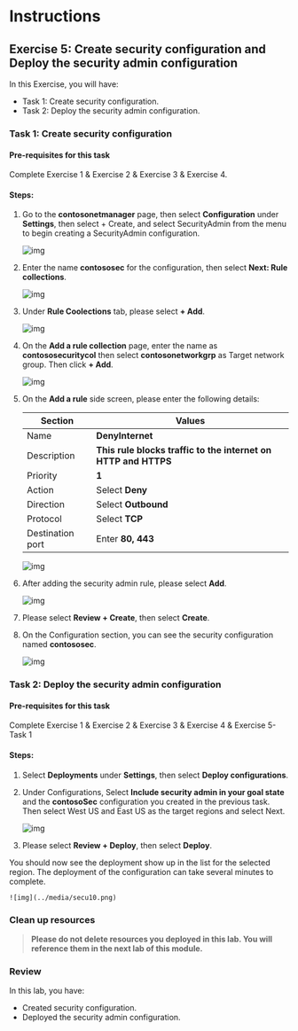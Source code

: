 # Instructions

## Exercise 5: Create security configuration and Deploy the security admin configuration



In this Exercise, you will have:

  + Task 1: Create security configuration.
  + Task 2: Deploy the security admin configuration.
   
### Task 1: Create security configuration

#### Pre-requisites for this task

Complete Exercise 1 & Exercise 2 & Exercise 3 & Exercise 4.

#### Steps:

1. Go to the **contosonetmanager** page, then select **Configuration** under **Settings**, then select + Create, and select SecurityAdmin from the menu to begin creating a SecurityAdmin configuration.

    ![img](../media/secu1.png)

2. Enter the name **contososec** for the configuration, then select **Next: Rule collections**.

    ![img](../media/secu2.png)

3. Under **Rule Coolections** tab, please select **+ Add**.

    ![img](../media/secu3.png)

4. On the **Add a rule collection** page, enter the name as **contososecuritycol** then select **contosonetworkgrp** as Target network group. Then click **+ Add**.

    ![img](../media/secu5.png)

5. On the **Add a rule** side screen, please enter the following details:

    | Section | Values |
    | ------- | ------ |
    | Name | **DenyInternet** |
    | Description | **This rule blocks traffic to the internet on HTTP and HTTPS** |
    | Priority | **1** |
    | Action | Select **Deny** |
    | Direction | Select **Outbound** |
    | Protocol | Select **TCP** |
    | Destination port | Enter **80, 443** |

    ![img](../media/secu6.png)

6. After adding the security admin rule, please select **Add**.

    ![img](../media/secu7.png)

7. Please select **Review + Create**, then select **Create**.

8. On the Configuration section, you can see the security configuration named **contososec**.

    ![img](../media/secu8.png)

### Task 2: Deploy the security admin configuration

#### Pre-requisites for this task

Complete Exercise 1 & Exercise 2 & Exercise 3 & Exercise 4 & Exercise 5- Task 1

#### Steps:

1. Select **Deployments** under **Settings**, then select **Deploy configurations**.

2. Under Configurations, Select **Include security admin in your goal state** and the **contosoSec** configuration you created in the previous task. Then select West US and East US as the target regions and select Next.

    ![img](../media/secu9.png)

3. Please select **Review + Deploy**, then select **Deploy**.

You should now see the deployment show up in the list for the selected region. The deployment of the configuration can take several minutes to complete.

    ![img](../media/secu10.png)

### Clean up resources

>**Please do not delete resources you deployed in this lab. You will reference them in the next lab of this module.**

### Review

In this lab, you have:

+ Created security configuration.
+ Deployed the security admin configuration.
